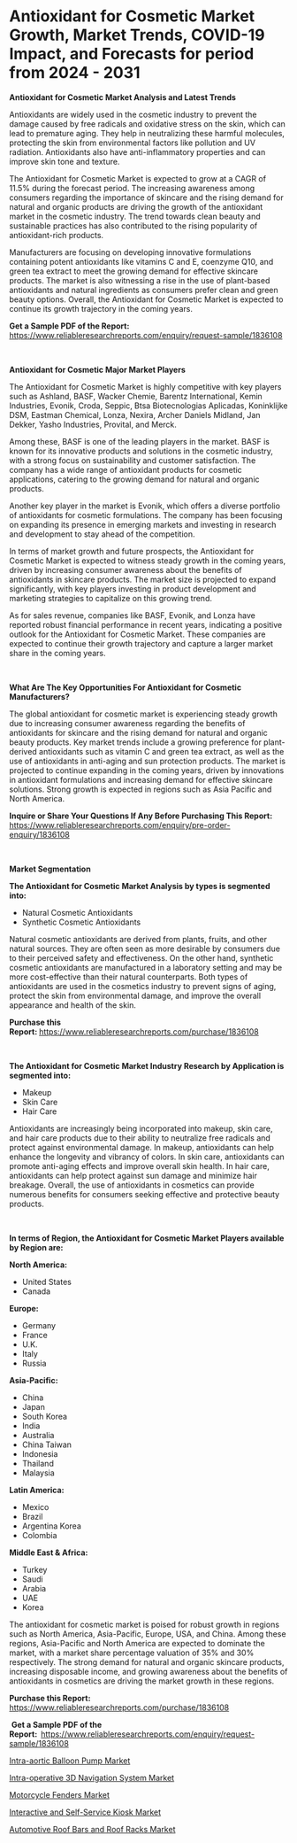 <p><h1>Antioxidant for Cosmetic Market Growth, Market Trends, COVID-19 Impact, and Forecasts for period from 2024 - 2031</h1></p><p><strong>Antioxidant for Cosmetic Market Analysis and Latest Trends</strong></p>
<p><p>Antioxidants are widely used in the cosmetic industry to prevent the damage caused by free radicals and oxidative stress on the skin, which can lead to premature aging. They help in neutralizing these harmful molecules, protecting the skin from environmental factors like pollution and UV radiation. Antioxidants also have anti-inflammatory properties and can improve skin tone and texture.</p><p>The Antioxidant for Cosmetic Market is expected to grow at a CAGR of 11.5% during the forecast period. The increasing awareness among consumers regarding the importance of skincare and the rising demand for natural and organic products are driving the growth of the antioxidant market in the cosmetic industry. The trend towards clean beauty and sustainable practices has also contributed to the rising popularity of antioxidant-rich products.</p><p>Manufacturers are focusing on developing innovative formulations containing potent antioxidants like vitamins C and E, coenzyme Q10, and green tea extract to meet the growing demand for effective skincare products. The market is also witnessing a rise in the use of plant-based antioxidants and natural ingredients as consumers prefer clean and green beauty options. Overall, the Antioxidant for Cosmetic Market is expected to continue its growth trajectory in the coming years.</p></p>
<p><strong>Get a Sample PDF of the Report:&nbsp;</strong> <a href="https://www.reliableresearchreports.com/enquiry/request-sample/1836108">https://www.reliableresearchreports.com/enquiry/request-sample/1836108</a></p>
<p>&nbsp;</p>
<p><strong>Antioxidant for Cosmetic Major Market Players</strong></p>
<p><p>The Antioxidant for Cosmetic Market is highly competitive with key players such as Ashland, BASF, Wacker Chemie, Barentz International, Kemin Industries, Evonik, Croda, Seppic, Btsa Biotecnologias Aplicadas, Koninklijke DSM, Eastman Chemical, Lonza, Nexira, Archer Daniels Midland, Jan Dekker, Yasho Industries, Provital, and Merck.</p><p>Among these, BASF is one of the leading players in the market. BASF is known for its innovative products and solutions in the cosmetic industry, with a strong focus on sustainability and customer satisfaction. The company has a wide range of antioxidant products for cosmetic applications, catering to the growing demand for natural and organic products.</p><p>Another key player in the market is Evonik, which offers a diverse portfolio of antioxidants for cosmetic formulations. The company has been focusing on expanding its presence in emerging markets and investing in research and development to stay ahead of the competition.</p><p>In terms of market growth and future prospects, the Antioxidant for Cosmetic Market is expected to witness steady growth in the coming years, driven by increasing consumer awareness about the benefits of antioxidants in skincare products. The market size is projected to expand significantly, with key players investing in product development and marketing strategies to capitalize on this growing trend.</p><p>As for sales revenue, companies like BASF, Evonik, and Lonza have reported robust financial performance in recent years, indicating a positive outlook for the Antioxidant for Cosmetic Market. These companies are expected to continue their growth trajectory and capture a larger market share in the coming years.</p></p>
<p>&nbsp;</p>
<p><strong>What Are The Key Opportunities For Antioxidant for Cosmetic Manufacturers?</strong></p>
<p><p>The global antioxidant for cosmetic market is experiencing steady growth due to increasing consumer awareness regarding the benefits of antioxidants for skincare and the rising demand for natural and organic beauty products. Key market trends include a growing preference for plant-derived antioxidants such as vitamin C and green tea extract, as well as the use of antioxidants in anti-aging and sun protection products. The market is projected to continue expanding in the coming years, driven by innovations in antioxidant formulations and increasing demand for effective skincare solutions. Strong growth is expected in regions such as Asia Pacific and North America.</p></p>
<p><strong>Inquire or Share Your Questions If Any Before Purchasing This Report:</strong> <a href="https://www.reliableresearchreports.com/enquiry/pre-order-enquiry/1836108">https://www.reliableresearchreports.com/enquiry/pre-order-enquiry/1836108</a></p>
<p>&nbsp;</p>
<p><strong>Market Segmentation</strong></p>
<p><strong>The Antioxidant for Cosmetic Market Analysis by types is segmented into:</strong></p>
<p><ul><li>Natural Cosmetic Antioxidants</li><li>Synthetic Cosmetic Antioxidants</li></ul></p>
<p><p>Natural cosmetic antioxidants are derived from plants, fruits, and other natural sources. They are often seen as more desirable by consumers due to their perceived safety and effectiveness. On the other hand, synthetic cosmetic antioxidants are manufactured in a laboratory setting and may be more cost-effective than their natural counterparts. Both types of antioxidants are used in the cosmetics industry to prevent signs of aging, protect the skin from environmental damage, and improve the overall appearance and health of the skin.</p></p>
<p><strong>Purchase this Report:&nbsp;</strong><a href="https://www.reliableresearchreports.com/purchase/1836108">https://www.reliableresearchreports.com/purchase/1836108</a></p>
<p>&nbsp;</p>
<p><strong>The Antioxidant for Cosmetic Market Industry Research by Application is segmented into:</strong></p>
<p><ul><li>Makeup</li><li>Skin Care</li><li>Hair Care</li></ul></p>
<p><p>Antioxidants are increasingly being incorporated into makeup, skin care, and hair care products due to their ability to neutralize free radicals and protect against environmental damage. In makeup, antioxidants can help enhance the longevity and vibrancy of colors. In skin care, antioxidants can promote anti-aging effects and improve overall skin health. In hair care, antioxidants can help protect against sun damage and minimize hair breakage. Overall, the use of antioxidants in cosmetics can provide numerous benefits for consumers seeking effective and protective beauty products.</p></p>
<p>&nbsp;</p>
<p><strong>In terms of Region, the Antioxidant for Cosmetic Market Players available by Region are:</strong></p>
<p>
    <p> <strong> North America: </strong>
        <ul>
            <li>United States</li>
            <li>Canada</li>
        </ul>
        </p> 
    <p> <strong> Europe: </strong>
        <ul>
            <li>Germany</li>
            <li>France</li>
            <li>U.K.</li>
            <li>Italy</li>
            <li>Russia</li>
        </ul>
        </p> 
    <p> <strong> Asia-Pacific: </strong>
        <ul>
            <li>China</li>
            <li>Japan</li>
            <li>South Korea</li>
            <li>India</li>
            <li>Australia</li>
            <li>China Taiwan</li>
            <li>Indonesia</li>
            <li>Thailand</li>
            <li>Malaysia</li>
        </ul>
        </p> 
    <p> <strong> Latin America: </strong>
        <ul>
            <li>Mexico</li>
            <li>Brazil</li>
            <li>Argentina Korea</li>
            <li>Colombia</li>
        </ul>
        </p> 
    <p> <strong> Middle East & Africa: </strong>
        <ul>
            <li>Turkey</li>
            <li>Saudi</li>
            <li>Arabia</li>
            <li>UAE</li>
            <li>Korea</li>
        </ul>
    </p>
    </p>
<p><p>The antioxidant for cosmetic market is poised for robust growth in regions such as North America, Asia-Pacific, Europe, USA, and China. Among these regions, Asia-Pacific and North America are expected to dominate the market, with a market share percentage valuation of 35% and 30% respectively. The strong demand for natural and organic skincare products, increasing disposable income, and growing awareness about the benefits of antioxidants in cosmetics are driving the market growth in these regions.</p></p>
<p><strong>Purchase this Report: </strong><a href="https://www.reliableresearchreports.com/purchase/1836108">https://www.reliableresearchreports.com/purchase/1836108</a></p>
<p>&nbsp;<strong>Get a Sample PDF of the Report:&nbsp;&nbsp;</strong><a href="https://www.reliableresearchreports.com/enquiry/request-sample/1836108">https://www.reliableresearchreports.com/enquiry/request-sample/1836108</a></p>
<p><strong></strong></p>
<p><p><a href="https://github.com/Paul14Anderson63/Market-Research-Report-List-3/blob/main/intra-aortic-balloon-pump-market.md">Intra-aortic Balloon Pump Market</a></p><p><a href="https://github.com/guneycigdem35/Market-Research-Report-List-2/blob/main/intra-operative-3d-navigation-system-market.md">Intra-operative 3D Navigation System Market</a></p><p><a href="https://issuu.com/reportprime-2/docs/motorcycle-fenders-market-size-2030.pptx">Motorcycle Fenders Market</a></p><p><a href="https://github.com/mabutironaldo/Market-Research-Report-List-3/blob/main/interactive-and-self-service-kiosk-market.md">Interactive and Self-Service Kiosk Market</a></p><p><a href="https://issuu.com/reportprime-2/docs/automotive-roof-bars-and-roof-racks-market-size-20">Automotive Roof Bars and Roof Racks Market</a></p></p>
